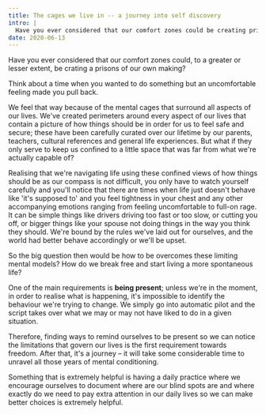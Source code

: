 ```yaml
---
title: The cages we live in -- a journey into self discovery
intro: |
  Have you ever considered that our comfort zones could be creating prisons of our own making? What can we do to break out?
date: 2020-06-13
---
```


Have you ever considered that our comfort zones could, to a greater or lesser extent, be crating a prisons of our own making?

Think about a time when you wanted to do something but an uncomfortable feeling made you pull back.

We feel that way because of the mental cages that surround all aspects of our lives. We've created perimeters around every aspect of our lives that contain a picture of how things should be in order for us to feel safe and secure; these have been carefully curated over our lifetime by our parents, teachers, cultural references and general life experiences. But what if they only serve to keep us confined to a little space that was far from what we're actually capable of?

Realising that we're navigating life using these confined views of how things should be as our compass is not difficult, you only have to watch yourself carefully and you'll notice that there are times when life just doesn't behave like 'it's supposed to' and you feel tightness in your chest and any other accompanying emotions ranging from feeling uncomfortable to full-on rage. It can be simple things like drivers driving too fast or too slow, or cutting you off, or bigger things like your spouse not doing things in the way you think they should. We're bound by the rules we've laid out for ourselves, and the world had better behave accordingly or we'll be upset.

So the big question then would be how to be overcomes these limiting mental models? How do we break free and start living a more spontaneous life?

One of the main requirements is **being present**; unless we're in the moment, in order to realise what is happening, it's impossible to identify the behaviour we're trying to change. We simply go into automatic pilot and the script takes over what we may or may not have liked to do in a given situation.

Therefore, finding ways to remind ourselves to be present so we can notice the limitations that govern our lives is the first requirement towards freedom. After that, it's a journey – it will take some considerable time to unravel all those years of mental conditioning.

Something that is extremely helpful is having a daily practice where we encourage ourselves to document where are our blind spots are and where exactly do we need to pay extra attention in our daily lives so we can make better choices is extremely helpful.
